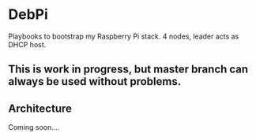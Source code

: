 # DebPi
Playbooks to bootstrap my Raspberry Pi stack. 4 nodes, leader acts as DHCP host.

## This is work in progress, but master branch can always be used without problems.

## Architecture
Coming soon....
